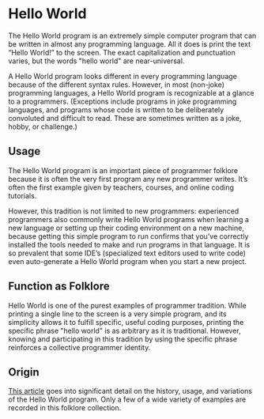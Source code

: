# Hello World

The Hello World program is an extremely simple computer program that can be written in almost any programming language. All it does is print the text “Hello World!” to the screen. The exact capitalization and punctuation varies, but the words "hello world" are near-universal. 

A Hello World program looks different in every programming language because of the different syntax rules. However, in most (non-joke) programming languages, a Hello World program is recognizable at a glance to a programmers. (Exceptions include programs in joke programming languages, and programs whose code is written to be deliberately convoluted and difficult to read. These are sometimes written as a joke, hobby, or challenge.)

## Usage
The Hello World program is an important piece of programmer folklore because it is often the very first program any new programmer writes. It’s often the first example given by teachers, courses, and online coding tutorials. 
 
 However, this tradition is not limited to new programmers: experienced programmers also commonly write Hello World programs when learning a new language or setting up their coding environment on a new machine, because getting this simple program to run confirms that you’ve correctly installed the tools needed to make and run programs in that language. It is so prevalent that some IDE’s (specialized text editors used to write code) even auto-generate a Hello World program when you start a new project.

 ## Function as Folklore
 Hello World is one of the purest examples of programmer tradition. While printing a single line to the screen is a very simple program, and its simplicity allows it to fulfill specific, useful coding purposes, printing the specific phrase "hello world" is as arbitrary as it is traditional. However, knowing and participating in this tradition by using the specific phrase reinforces a collective programmer identity. 

 ## Origin
 [This article](https://www.thesoftwareguild.com/blog/the-history-of-hello-world/) goes into significant detail on the history, usage, and variations of the Hello World program. Only a few of a wide variety of examples are recorded in this folklore collection.